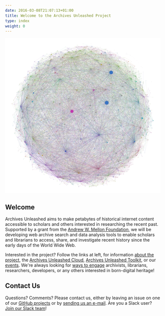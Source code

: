 ```yaml
---
date: 2016-03-08T21:07:13+01:00
title: Welcome to the Archives Unleashed Project
type: index
weight: 0
---
```

![Material Screenshot](/images/hairball.png)

## Welcome

Archives Unleashed aims to make petabytes of historical internet content accessible to scholars and others interested in researching the recent past. Supported by a grant from the [Andrew W. Mellon Foundation](https://mellon.org), we will be developing web archive search and data analysis tools to enable scholars and librarians to access, share, and investigate recent history since the early days of the World Wide Web.

Interested in the project? Follow the links at left, for information [about the project](/about-project), the [Archives Unleashed Cloud](/cloud), [Archives Unleashed Toolkit](/aut), or our [events](/events). We're always looking for [ways to engage](/get-involved) archivists, librarians, researchers, developers, or any others interested in born-digital heritage!

## Contact Us

Questions? Comments? Please contact us, either by leaving an issue on one of our <a href="https://github.com/archivesunleashed">GitHub projects</a> or by <a href="mailto:i2millig@uwaterloo.ca">sending us an e-mail</a>. Are you a Slack user? [Join our Slack team](https://docs.google.com/forms/d/e/1FAIpQLScXPIH0Ssw63yWqyMkUqHVYmz2-ItBMzHiJQ-sOlJwTA8u5AQ/viewform?usp=sf_link)!
